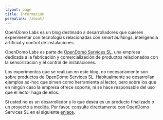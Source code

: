 ```yaml
---
layout: page
title: Información
permalink: /about/
---
```


OpenDomo Labs es un blog destinado a desarrolladores que quieren experimentar con tecnologías relacionadas con <i>smart buildings</i>, inteligencia artificial y control de instalaciones.

OpenDomo Labs es parte de <a href='www.opendomo.com'>OpenDomo Services SL</a>, una empresa dedicada a la fabricación y comercialización de productos relacionados con la sensorización y el control de instalaciones. 

Los experimentos que se realizan en este blog, no necesariamente son sobre productos de OpenDomo Services SL. Habitualmente se desarrollan ejemplos ad-hoc que sirven como herramienta al lector, pero sobre los que en ningún caso la empresa ofrece soporte, ni se hace responsable del uso que el lector haga de ellos.

Si usted no es un desarrollador y lo que desea es un producto finalizado o un proyecto a medida. Por favor, consulte directamente con OpenDomo Services SL en el siguiente <a href='http://www.opendomo.es/contact'>enlace</a>.
